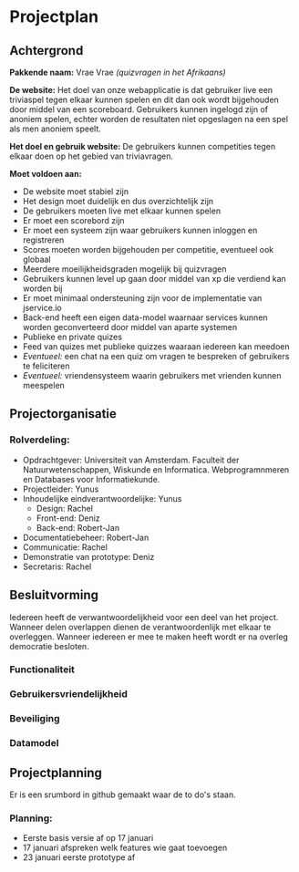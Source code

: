 # Projectplan

## Achtergrond
**Pakkende naam:** Vrae Vrae *(quizvragen in het Afrikaans)*

**De website:** Het doel van onze webapplicatie is dat gebruiker live een triviaspel tegen elkaar kunnen spelen en dit dan ook wordt bijgehouden door middel van een scoreboard. Gebruikers kunnen ingelogd zijn of anoniem spelen, echter worden de resultaten niet opgeslagen na een spel als men anoniem speelt.

**Het doel en gebruik website:** De gebruikers kunnen competities tegen elkaar doen op het gebied van triviavragen.

**Moet voldoen aan:**
 * De website moet stabiel zijn
 * Het design moet duidelijk en dus overzichtelijk zijn
 * De gebruikers moeten live met elkaar kunnen spelen
 * Er moet een scorebord zijn
 * Er moet een systeem zijn waar gebruikers kunnen inloggen en registreren
 * Scores moeten worden bijgehouden per competitie, eventueel ook globaal
 * Meerdere moeilijkheidsgraden mogelijk bij quizvragen
 * Gebruikers kunnen level up gaan door middel van xp die verdiend kan worden bij 
 * Er moet minimaal ondersteuning zijn voor de implementatie van jservice.io
 * Back-end heeft een eigen data-model waarnaar services kunnen worden geconverteerd door middel van aparte systemen
 * Publieke en private quizes
 * Feed van quizes met publieke quizzes waaraan iedereen kan meedoen
 * *Eventueel:* een chat na een quiz om vragen te bespreken of gebruikers te feliciteren
 * *Eventueel:* vriendensysteem waarin gebruikers met vrienden kunnen meespelen

## Projectorganisatie
### Rolverdeling:
 * Opdrachtgever: Universiteit van Amsterdam. Faculteit der Natuurwetenschappen, Wiskunde en Informatica. Webprogramnmeren en Databases voor Informatiekunde.
 * Projectleider: Yunus
 * Inhoudelijke eindverantwoordelijke: Yunus
    * Design: Rachel
    * Front-end: Deniz
    * Back-end: Robert-Jan
 * Documentatiebeheer: Robert-Jan
 * Communicatie: Rachel
 * Demonstratie van prototype: Deniz
 * Secretaris: Rachel

 ## Besluitvorming
Iedereen heeft de verwantwoordelijkheid voor een deel van het project. Wanneer delen overlappen dienen de verantwoordenlijk met elkaar te overleggen. Wanneer iedereen er mee te maken heeft wordt er na overleg democratie besloten.

 ### Functionaliteit

 ### Gebruikersvriendelijkheid

 ### Beveiliging

 ### Datamodel


 ## Projectplanning
 Er is een srumbord in github gemaakt waar de to do's staan.
 
 ### Planning:
* Eerste basis versie af op 17 januari
* 17 januari afspreken welk features wie gaat toevoegen
* 23 januari eerste prototype af
